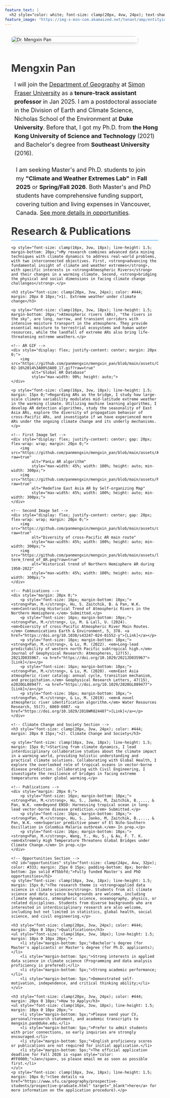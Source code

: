 ```yaml
---
feature_text: |
  <h2 style="color: white; font-size: clamp(20px, 4vw, 24px); text-shadow: 2px 2px 4px black;">Facing climate change challenges with scientific knowledge and practical solutions</h2>
feature_image: "https://img-s-msn-com.akamaized.net/tenant/amp/entityid/AA1sVMRr.img?w=1200&h=400&m=6"
---
```


<div style="max-width: 1200px; margin: 0 auto; padding: 0 20px;">
    <!-- Profile Section -->
    <div style="display: flex; align-items: start; flex-wrap: wrap; margin: 20px 0;"> 
        <img src="https://github.com/panmengxin/mengxin_pan/blob/main/assets/IMG_0099.jpg?raw=true" 
            style="max-width: 400px; width: 100%; height: auto; margin: 10px 20px 15px 0; border-radius: 10px; box-shadow: 0 4px 8px rgba(0,0,0,0.1);"
            alt="Dr. Mengxin Pan">
        <div style="flex: 1; min-width: 300px;">
            <h1 style="font-size: clamp(28px, 5vw, 32px); margin-bottom: 15px; color: #333;">Mengxin Pan</h1>
            <p style="font-size: clamp(16px, 3vw, 18px); line-height: 1.5; margin-bottom: 5px; margin-left: 10px;">I will join the <a href="https://www.sfu.ca/geography.html" target="_blank">Department of Geography</a> at <a href="https://www.sfu.ca" target="_blank">Simon Fraser University</a> as a <strong>tenure-track assistant professor</strong> in Jan 2025. I am a postdoctoral associate in the Division of Earth and Climate Science, Nicholas School of the Environment at <strong>Duke University</strong>. Before that, I got my Ph.D. from <strong>the Hong Kong University of Science and Technology</strong> (2021) and Bachelor's degree from <strong>Southeast University</strong> (2016).</p>
        </div>
    </div>
<!-- In your paragraph, link to it using #opportunities -->
<p style="font-size: clamp(16px, 3vw, 18px); line-height: 1.5; margin: 15px 15px;">I am seeking Master's and Ph.D. students to join my <strong>"Climate and Weather Extremes Lab"</strong> in <strong>Fall 2025</strong> or <strong>Spring/Fall 2026</strong>. Both Master's and PhD students have comprehensive funding support, covering tuition and living expenses in Vancouver, Canada. <a href="#opportunities">See more details in opportunities</a>.</p>
    <!-- Research Section -->
    <h2 style="font-size: clamp(24px, 4vw, 32px); color: #333; margin: 25px 0 15px; padding-bottom: 8px; border-bottom: 2px solid #75bbfd;">Research & Publications</h2>
    
    <p style="font-size: clamp(16px, 3vw, 18px); line-height: 1.5; margin-bottom: 20px;">My research combines advanced data mining techniques with climate dynamics to address real-world problems, with two interconnected objectives. First, <strong>advancing the fundamental insight of climate and weather extremes</strong>, with specific interests in <strong>Atmospheric Rivers</strong> and their changes in a warming climate. Second, <strong>bridging the physical and social dimensions in facing climate change challenges</strong>.</p>

    <h3 style="font-size: clamp(20px, 3vw, 24px); color: #444; margin: 20px 0 10px;">1). Extreme weather under climate change</h3>
    
    <p style="font-size: clamp(16px, 3vw, 18px); line-height: 1.5; margin-bottom: 20px;">Atmospheric rivers (ARs), "the rivers in the sky", are long, narrow, and transient corridors with intensive moisture transport in the atmosphere. They provide essential moisture to terrestrial ecosystems and human water resources, while the landfall of extreme ARs also bring life-threatening extreme weathers.</p>

    <!-- AR GIF -->
    <div style="display: flex; justify-content: center; margin: 20px 0;">
        <img src="https://github.com/panmengxin/mengxin_pan/blob/main/assets/Canada_landfall_AR_events_JFM_1978-02-16%2014%3A00%3A00_17.gif?raw=true" 
             alt="Global AR Database" 
             style="max-width: 90%; height: auto;">
    </div>

    <p style="font-size: clamp(16px, 3vw, 18px); line-height: 1.5; margin: 15px 0;">Regarding ARs as the bridge, I study how large-scale climate variability modulates mid-latitude extreme weather in the warming climate. Utilizing machine learning algorithms, I develop AR detection algorithms, study the seasonality of East Asia ARs, explore the diversity of propagation behavior of cross-Pacific ARs, and investigate if we have experienced more ARs under the ongoing climate change and its underly mechanisms.</p>

    <!-- First Image Set -->
    <div style="display: flex; justify-content: center; gap: 20px; flex-wrap: wrap; margin: 20px 0;">
        <img src="https://github.com/panmengxin/mengxin_pan/blob/main/assets/AR_algorithm.png?raw=true" 
             alt="PanLu AR algorithm" 
             style="max-width: 45%; width: 100%; height: auto; min-width: 300px;">
        <img src="https://github.com/panmengxin/mengxin_pan/blob/main/assets/Figure2_annual_cycle_SOM_C8.png?raw=true" 
             alt="Redefine East Asia AR by Self-organizing Map" 
             style="max-width: 45%; width: 100%; height: auto; min-width: 300px;">
    </div>

    <!-- Second Image Set -->
    <div style="display: flex; justify-content: center; gap: 20px; flex-wrap: wrap; margin: 20px 0;">
        <img src="https://github.com/panmengxin/mengxin_pan/blob/main/assets/cross_Pacific_AR.png?raw=true" 
             alt="Diversity of cross-Pacific AR main route" 
             style="max-width: 45%; width: 100%; height: auto; min-width: 300px;">
        <img src="https://github.com/panmengxin/mengxin_pan/blob/main/assets/long-term_trend_of_AR.png?raw=true" 
             alt="Historical trend of Northern Hemisphere AR during 1950-2022" 
             style="max-width: 45%; width: 100%; height: auto; min-width: 300px;">
    </div>

    <!-- Publications -->
    <div style="margin: 20px 0;">
        <p style="font-size: 16px; margin-bottom: 10px;"><strong>Pan, M.</strong>, Hu, S. Zaitchik, B. & Pan, W.K. <em>Contrasting Historical Trend of Atmospheric Rivers in the Northern Hemisphere.</em> Submitted.</p>
        <p style="font-size: 16px; margin-bottom: 10px;"><strong>Pan, M.</strong>, Lu, M. & Lall, U. (2024). <em>Diversity of cross-Pacific Atmospheric River Main Routes.</em> Communications Earth & Environment, 5, 378. <a href="https://doi.org/10.1038/s43247-024-01552-y">[Link]</a></p>
        <p style="font-size: 16px; margin-bottom: 10px;"><strong>Pan, M.</strong>, & Lu, M. (2022). <em>Long-lead predictability of western north Pacific subtropical high.</em> Journal of Geophysical Research: Atmospheres, 127(5), 2021JD035967. <a href="https://doi.org/10.1029/2021JD035967">[Link]</a></p>
        <p style="font-size: 16px; margin-bottom: 10px;"><strong>Pan, M.</strong>, & Lu, M. (2020). <em>East Asia atmospheric river catalog: annual cycle, transition mechanism, and precipitation.</em> Geophysical Research Letters, 47(15), e2020GL089477. <a href="https://doi.org/10.1029/2020GL089477">[Link]</a></p>
        <p style="font-size: 16px; margin-bottom: 10px;"><strong>Pan, M.</strong>, & Lu, M. (2019). <em>A novel atmospheric river identification algorithm.</em> Water Resources Research, 55(7), 6069-6087. <a href="https://doi.org/10.1029/2018WR024407">[Link]</a></p>
    </div>

    <!-- Climate Change and Society Section -->
    <h3 style="font-size: clamp(20px, 3vw, 24px); color: #444; margin: 20px 0 15px;">2). Climate Change and Society</h3>

    <p style="font-size: clamp(16px, 3vw, 18px); line-height: 1.5; margin: 15px 0;">Starting from climate dynamics, I lead interdisciplinary collaborative studies about the climate impact in a warming world, providing holistic understanding and practical climate solutions. Collaborating with Global Health, I explore the overlooked role of tropical oceans in vector-borne disease prediction. Collaborating with Civil Engineering, I investigate the resilience of bridges in facing extreme temperatures under global warming.</p>

    <!-- Publications -->
    <div style="margin: 20px 0;">
        <p style="font-size: 16px; margin-bottom: 10px;"><strong>Pan, M.</strong>, Hu, S., Janko, M, Zaitchik, B.,..., & Pan, W.K. <em>Beyond ENSO: Harnessing tropical ocean in long-lead vector-borne disease prediction.</em> Submitted.</p>
        <p style="font-size: 16px; margin-bottom: 10px;"><strong>Pan, M.</strong>, Hu, S., Janko, M, Zaitchik, B.,..., & Pan, W.K. <em>Superior predictive power of El Niño-Southern Oscillation in Colombia Malaria outbreak.</em> In prep.</p>
        <p style="font-size: 16px; margin-bottom: 10px;"><strong>Pan, M.</strong>, Wang, Y., Hu, S., & Au, F. T. K. <em>Extremely High Temperature Threatens Global Bridges under Climate Change.</em> In prep.</p>
    </div>

    <!-- Opportunities Section -->
    <h2 id="opportunities" style="font-size: clamp(24px, 4vw, 32px); color: #333; margin: 25px 0 15px; padding-bottom: 8px; border-bottom: 2px solid #75bbfd;">Fully funded Master's and PhD opportunities</h2>
    <p style="font-size: clamp(16px, 3vw, 18px); line-height: 1.5; margin: 15px 0;">The research theme is <strong>applied data science in climate science</strong>. Students from all climate science and data science backgrounds are welcome, including climate dynamics, atmospheric science, oceanography, physics, or related disciplines. Students from diverse backgrounds who are interested in interdisciplinary research are also welcome, including but not limited in statistics, global health, social science, and civil engineering.</p>

    <h3 style="font-size: clamp(20px, 3vw, 24px); color: #444; margin: 20px 0 10px;">Qualifications</h3>
    <ul style="font-size: clamp(16px, 3vw, 18px); line-height: 1.5; margin: 10px 0 10px 20px;">
        <li style="margin-bottom: 5px;">Bachelor's degree (for Master's applicants) or Master's degree (for Ph.D. applicants);</li>
        <li style="margin-bottom: 5px;">Strong interests in applied data science in climate science (Programming and data analysis proficiency is prefered);</li>
        <li style="margin-bottom: 5px;">Strong academic performance;</li>
        <li style="margin-bottom: 5px;">Demonstrated self-motivation, independence, and critical thinking ability;</li>
    </ul>

    <h3 style="font-size: clamp(20px, 3vw, 24px); color: #444; margin: 20px 0 10px;">How to Apply</h3>
    <ul style="font-size: clamp(16px, 3vw, 18px); line-height: 1.5; margin: 10px 0 10px 20px;">
        <li style="margin-bottom: 5px;">Please send your CV, personal/research statement, and academic transcripts to mengxin.pan@duke.edu.</li>
        <li style="margin-bottom: 5px;">Prefer to admit students with prior connections, so early inquiries are strongly encouraged.</li>
        <li style="margin-bottom: 5px;">English proficiency scores or publications are not required for initial application.</li>
        <li style="margin-bottom: 5px;">The official application deadline for Fall 2026 is <span style="color: #FF0000;">Jan</span>, so please email me as soon as possible first.</li>
    </ul>
    <p style="font-size: clamp(16px, 3vw, 18px); line-height: 1.5; margin: 10px 0;">(See details <a href="https://www.sfu.ca/geography/prospective-students/prospective-graduate.html" target="_blank">here</a> for more information on the application procedure).</p>
</div>
